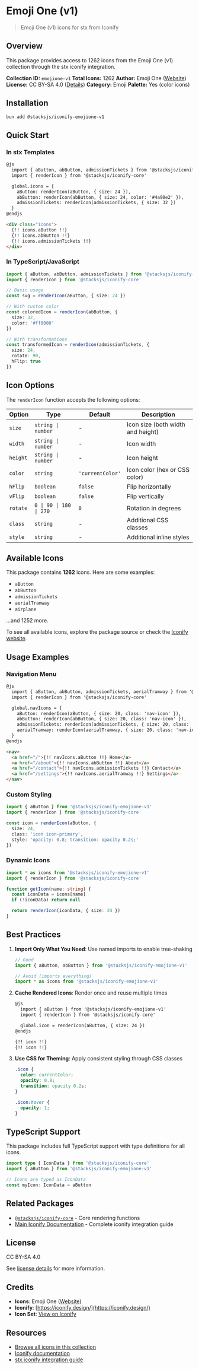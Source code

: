 # Emoji One (v1)

> Emoji One (v1) icons for stx from Iconify

## Overview

This package provides access to 1262 icons from the Emoji One (v1) collection through the stx iconify integration.

**Collection ID:** `emojione-v1`
**Total Icons:** 1262
**Author:** Emoji One ([Website](https://github.com/joypixels/emojione-legacy))
**License:** CC BY-SA 4.0 ([Details](https://creativecommons.org/licenses/by-sa/4.0/))
**Category:** Emoji
**Palette:** Yes (color icons)

## Installation

```bash
bun add @stacksjs/iconify-emojione-v1
```

## Quick Start

### In stx Templates

```html
@js
  import { aButton, abButton, admissionTickets } from '@stacksjs/iconify-emojione-v1'
  import { renderIcon } from '@stacksjs/iconify-core'

  global.icons = {
    aButton: renderIcon(aButton, { size: 24 }),
    abButton: renderIcon(abButton, { size: 24, color: '#4a90e2' }),
    admissionTickets: renderIcon(admissionTickets, { size: 32 })
  }
@endjs

<div class="icons">
  {!! icons.aButton !!}
  {!! icons.abButton !!}
  {!! icons.admissionTickets !!}
</div>
```

### In TypeScript/JavaScript

```typescript
import { aButton, abButton, admissionTickets } from '@stacksjs/iconify-emojione-v1'
import { renderIcon } from '@stacksjs/iconify-core'

// Basic usage
const svg = renderIcon(aButton, { size: 24 })

// With custom color
const coloredIcon = renderIcon(abButton, {
  size: 32,
  color: '#ff0000'
})

// With transformations
const transformedIcon = renderIcon(admissionTickets, {
  size: 24,
  rotate: 90,
  hFlip: true
})
```

## Icon Options

The `renderIcon` function accepts the following options:

| Option | Type | Default | Description |
|--------|------|---------|-------------|
| `size` | `string \| number` | - | Icon size (both width and height) |
| `width` | `string \| number` | - | Icon width |
| `height` | `string \| number` | - | Icon height |
| `color` | `string` | `'currentColor'` | Icon color (hex or CSS color) |
| `hFlip` | `boolean` | `false` | Flip horizontally |
| `vFlip` | `boolean` | `false` | Flip vertically |
| `rotate` | `0 \| 90 \| 180 \| 270` | `0` | Rotation in degrees |
| `class` | `string` | - | Additional CSS classes |
| `style` | `string` | - | Additional inline styles |

## Available Icons

This package contains **1262** icons. Here are some examples:

- `aButton`
- `abButton`
- `admissionTickets`
- `aerialTramway`
- `airplane`

...and 1252 more.

To see all available icons, explore the package source or check the [Iconify website](https://icon-sets.iconify.design/emojione-v1/).

## Usage Examples

### Navigation Menu

```html
@js
  import { aButton, abButton, admissionTickets, aerialTramway } from '@stacksjs/iconify-emojione-v1'
  import { renderIcon } from '@stacksjs/iconify-core'

  global.navIcons = {
    aButton: renderIcon(aButton, { size: 20, class: 'nav-icon' }),
    abButton: renderIcon(abButton, { size: 20, class: 'nav-icon' }),
    admissionTickets: renderIcon(admissionTickets, { size: 20, class: 'nav-icon' }),
    aerialTramway: renderIcon(aerialTramway, { size: 20, class: 'nav-icon' })
  }
@endjs

<nav>
  <a href="/">{!! navIcons.aButton !!} Home</a>
  <a href="/about">{!! navIcons.abButton !!} About</a>
  <a href="/contact">{!! navIcons.admissionTickets !!} Contact</a>
  <a href="/settings">{!! navIcons.aerialTramway !!} Settings</a>
</nav>
```

### Custom Styling

```typescript
import { aButton } from '@stacksjs/iconify-emojione-v1'
import { renderIcon } from '@stacksjs/iconify-core'

const icon = renderIcon(aButton, {
  size: 24,
  class: 'icon icon-primary',
  style: 'opacity: 0.8; transition: opacity 0.2s;'
})
```

### Dynamic Icons

```typescript
import * as icons from '@stacksjs/iconify-emojione-v1'
import { renderIcon } from '@stacksjs/iconify-core'

function getIcon(name: string) {
  const iconData = icons[name]
  if (!iconData) return null

  return renderIcon(iconData, { size: 24 })
}
```

## Best Practices

1. **Import Only What You Need**: Use named imports to enable tree-shaking
   ```typescript
   // Good
   import { aButton, abButton } from '@stacksjs/iconify-emojione-v1'

   // Avoid (imports everything)
   import * as icons from '@stacksjs/iconify-emojione-v1'
   ```

2. **Cache Rendered Icons**: Render once and reuse multiple times
   ```html
   @js
     import { aButton } from '@stacksjs/iconify-emojione-v1'
     import { renderIcon } from '@stacksjs/iconify-core'

     global.icon = renderIcon(aButton, { size: 24 })
   @endjs

   {!! icon !!}
   {!! icon !!}
   ```

3. **Use CSS for Theming**: Apply consistent styling through CSS classes
   ```css
   .icon {
     color: currentColor;
     opacity: 0.8;
     transition: opacity 0.2s;
   }

   .icon:hover {
     opacity: 1;
   }
   ```

## TypeScript Support

This package includes full TypeScript support with type definitions for all icons.

```typescript
import type { IconData } from '@stacksjs/iconify-core'
import { aButton } from '@stacksjs/iconify-emojione-v1'

// Icons are typed as IconData
const myIcon: IconData = aButton
```

## Related Packages

- [`@stacksjs/iconify-core`](../iconify-core) - Core rendering functions
- [Main Iconify Documentation](../../docs/iconify.md) - Complete iconify integration guide

## License

CC BY-SA 4.0

See [license details](https://creativecommons.org/licenses/by-sa/4.0/) for more information.

## Credits

- **Icons**: Emoji One ([Website](https://github.com/joypixels/emojione-legacy))
- **Iconify**: [https://iconify.design/](https://iconify.design/)
- **Icon Set**: [View on Iconify](https://icon-sets.iconify.design/emojione-v1/)

## Resources

- [Browse all icons in this collection](https://icon-sets.iconify.design/emojione-v1/)
- [Iconify documentation](https://iconify.design/docs/)
- [stx iconify integration guide](../../docs/iconify.md)
